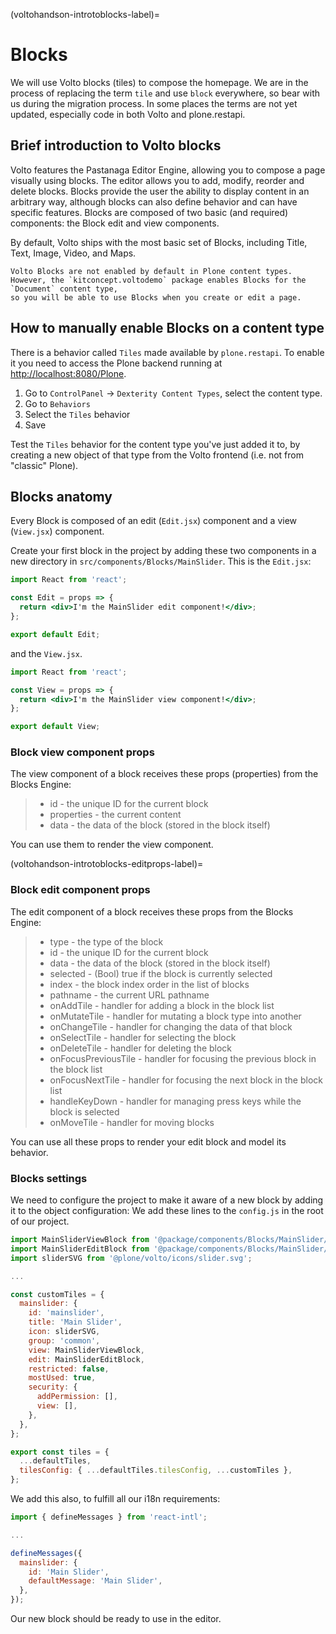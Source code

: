 (voltohandson-introtoblocks-label)=

# Blocks

We will use Volto blocks (tiles) to compose the homepage.
We are in the process of replacing the term `tile` and use `block` everywhere, so bear with us during the migration process.
In some places the terms are not yet updated, especially code in both Volto and plone.restapi.

## Brief introduction to Volto blocks

Volto features the Pastanaga Editor Engine, allowing you to compose a page visually using blocks.
The editor allows you to add, modify, reorder and delete blocks.
Blocks provide the user the ability to display content in an arbitrary way, although blocks can also define behavior and can have specific features.
Blocks are composed of two basic (and required) components: the Block edit and view components.

By default, Volto ships with the most basic set of Blocks, including Title, Text, Image, Video, and Maps.

```{note}
Volto Blocks are not enabled by default in Plone content types.
However, the `kitconcept.voltodemo` package enables Blocks for the `Document` content type,
so you will be able to use Blocks when you create or edit a page.
```

## How to manually enable Blocks on a content type

There is a behavior called `Tiles` made available by `plone.restapi`.
To enable it you need to access the Plone backend running at <http://localhost:8080/Plone>.

1. Go to `ControlPanel` -> `Dexterity Content Types`, select the content type.
2. Go to `Behaviors`
3. Select the `Tiles` behavior
4. Save

Test the `Tiles` behavior for the content type you've just added it to, by creating a new object of that type from the Volto frontend (i.e. not from "classic" Plone).

## Blocks anatomy

Every Block is composed of an edit (`Edit.jsx`) component and a view (`View.jsx`) component.

Create your first block in the project by adding these two components in a new directory in `src/components/Blocks/MainSlider`.
This is the `Edit.jsx`:

```jsx
import React from 'react';

const Edit = props => {
  return <div>I'm the MainSlider edit component!</div>;
};

export default Edit;
```

and the `View.jsx`.

```jsx
import React from 'react';

const View = props => {
  return <div>I'm the MainSlider view component!</div>;
};

export default View;
```

### Block view component props

The view component of a block receives these props (properties) from the Blocks Engine:

> - id - the unique ID for the current block
> - properties - the current content
> - data - the data of the block (stored in the block itself)

You can use them to render the view component.

(voltohandson-introtoblocks-editprops-label)=

### Block edit component props

The edit component of a block receives these props from the Blocks Engine:

> - type - the type of the block
> - id - the unique ID for the current block
> - data - the data of the block (stored in the block itself)
> - selected - (Bool) true if the block is currently selected
> - index - the block index order in the list of blocks
> - pathname - the current URL pathname
> - onAddTile - handler for adding a block in the block list
> - onMutateTile - handler for mutating a block type into another
> - onChangeTile - handler for changing the data of that block
> - onSelectTile - handler for selecting the block
> - onDeleteTile - handler for deleting the block
> - onFocusPreviousTile - handler for focusing the previous block in the block list
> - onFocusNextTile - handler for focusing the next block in the block list
> - handleKeyDown - handler for managing press keys while the block is selected
> - onMoveTile - handler for moving blocks

You can use all these props to render your edit block and model its behavior.

### Blocks settings

We need to configure the project to make it aware of a new block by adding it to the object configuration:
We add these lines to the `config.js` in the root of our project.

```js
import MainSliderViewBlock from '@package/components/Blocks/MainSlider/View';
import MainSliderEditBlock from '@package/components/Blocks/MainSlider/Edit';
import sliderSVG from '@plone/volto/icons/slider.svg';

...

const customTiles = {
  mainslider: {
    id: 'mainslider',
    title: 'Main Slider',
    icon: sliderSVG,
    group: 'common',
    view: MainSliderViewBlock,
    edit: MainSliderEditBlock,
    restricted: false,
    mostUsed: true,
    security: {
      addPermission: [],
      view: [],
    },
  },
};

export const tiles = {
  ...defaultTiles,
  tilesConfig: { ...defaultTiles.tilesConfig, ...customTiles },
};
```

We add this also, to fulfill all our i18n requirements:

```js
import { defineMessages } from 'react-intl';

...

defineMessages({
  mainslider: {
    id: 'Main Slider',
    defaultMessage: 'Main Slider',
  },
});
```

Our new block should be ready to use in the editor.
